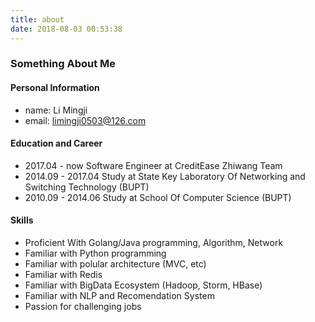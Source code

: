 ```yaml
---
title: about
date: 2018-08-03 00:53:38
---
```


### Something About Me

#### Personal Information

* name: Li Mingji
* email: limingji0503@126.com

#### Education and Career

* 2017.04 - now Software Engineer at CreditEase Zhiwang Team
* 2014.09 - 2017.04 Study at State Key Laboratory Of Networking and Switching Technology (BUPT)
* 2010.09 - 2014.06 Study at School Of Computer Science (BUPT)

#### Skills

* Proficient With Golang/Java programming, Algorithm, Network
* Familiar with Python programming
* Familiar with polular architecture (MVC, etc)
* Familiar with Redis
* Familiar with BigData Ecosystem (Hadoop, Storm, HBase)
* Familiar with NLP and Recomendation System
* Passion for challenging jobs
